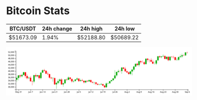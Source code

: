 # Bitcoin Stats

BTC/USDT|24h change|24h high|24h low|
|---|---|---|---|
|$51673.09|1.94%|$52188.80|$50689.22|

<img src="./chart.svg">
